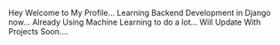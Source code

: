 Hey Welcome to My Profile...
Learning Backend Development in Django now...
Already Using Machine Learning to do a lot...
Will Update With Projects Soon....
